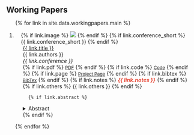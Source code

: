 <h2 id="publications" style="margin: 2px 0px 0px;">Working Papers</h2>

<div class="publications">
<ol class="bibliography">

{% for link in site.data.workingpapers.main %}

<li>
<div class="pub-row">
  <div class="col-sm-3 abbr" style="position: relative;padding-right: 15px;padding-left: 15px; margin: 0px 0px 0em;">
    {% if link.image %} 
    <img src="{{ link.image }}" class="teaser img-fluid z-depth-1" style="width=100;height=40%">
    {% endif %}
    {% if link.conference_short %} 
    <abbr class="badge">{{ link.conference_short }}</abbr>
    {% endif %}
  </div>
  <div class="col-sm-9" style="position: relative;padding-right: 15px;padding-left: 20px; margin: 0px 0px 0em;">
      <div class="title"><a href="{{ link.pdf }}" target="_blank">{{ link.title }}</a></div>
      <div class="author">{{ link.authors }}</div>
      <div class="periodical"><em>{{ link.conference }}</em>
      </div>
    <div class="links">
      {% if link.pdf %} 
      <a href="{{ link.pdf }}" class="btn btn-sm z-depth-0" role="button" target="_blank" style="font-size:12px;">PDF</a>
      {% endif %}
      {% if link.code %} 
      <a href="{{ link.code }}" class="btn btn-sm z-depth-0" role="button" target="_blank" style="font-size:12px;">Code</a>
      {% endif %}
      {% if link.page %} 
      <a href="{{ link.page }}" class="btn btn-sm z-depth-0" role="button" target="_blank" style="font-size:12px;">Project Page</a>
      {% endif %}
      {% if link.bibtex %} 
      <a href="{{ link.bibtex }}" class="btn btn-sm z-depth-0" role="button" target="_blank" style="font-size:12px;">BibTex</a>
      {% endif %}
      {% if link.notes %} 
      <strong> <i style="color:#e74d3c">{{ link.notes }}</i></strong>
      {% endif %}
      {% if link.others %} 
      {{ link.others }}
      {% endif %}   

      {% if link.abstract %} 
  <details>
    <summary style="cursor:pointer;">Abstract</summary>
    <blockquote style="font-size:16px; font-style:normal; margin-top:0; margin-bottom:0; border-left:3px solid #d3d3d3; padding-left:10px;">
      <p style="margin-top:0; margin-bottom:0;">{{ link.abstract }}</p>
    </blockquote>
  </details>
      {% endif %}        
    </div>
  </div>
</div>
</li>


{% endfor %}

</ol>
</div>
